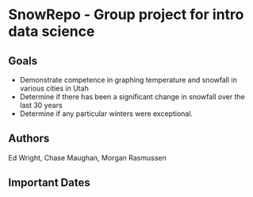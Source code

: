 # SnowRepo - Group project for intro data science


## Goals
- Demonstrate competence in graphing temperature and snowfall in various cities in Utah
- Determine if there has been a significant change in snowfall over the last 30 years
- Determine if any particular winters were exceptional.

## Authors
Ed Wright, Chase Maughan, Morgan Rasmussen

## Important Dates

